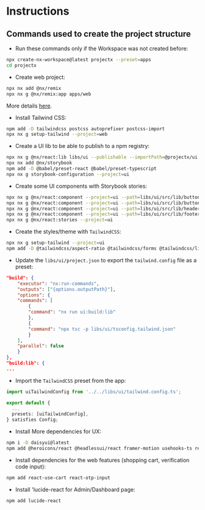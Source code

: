 # Instructions

## Commands used to create the project structure

- Run these commands only if the Workspace was not created before:
```sh
npx create-nx-workspace@latest projectx --preset=apps
cd projectx
```

- Create web project:
```sh
npx nx add @nx/remix
npx nx g @nx/remix:app apps/web
```

More details [here](https://nx.dev/recipes/react/remix).

- Install Tailwind CSS:
```sh
npm add -D tailwindcss postcss autoprefixer postcss-import
npx nx g setup-tailwind --project=web
```

- Create a UI lib to be able to publish to a npm registry:
```sh
npx nx g @nx/react:lib libs/ui --publishable --importPath=@projectx/ui
npx nx add @nx/storybook
npm add -D @babel/preset-react @babel/preset-typescript
npx nx g storybook-configuration --project=ui
```

- Create some UI components with Storybook stories:
```sh
npx nx g @nx/react:component --project=ui --path=libs/ui/src/lib/buttons/button/Button
npx nx g @nx/react:component --project=ui --path=libs/ui/src/lib/buttons/theme/ThemeButton
npx nx g @nx/react:component --project=ui --path=libs/ui/src/lib/header/Header
npx nx g @nx/react:component --project=ui --path=libs/ui/src/lib/footer/Footer
npx nx g @nx/react:stories --project=ui
```

- Create the styles/theme with `TailwindCSS`:
```sh
npx nx g setup-tailwind --project=ui
npm add -D @tailwindcss/aspect-ratio @tailwindcss/forms @tailwindcss/line-clamp @tailwindcss/typography
```

- Update the `libs/ui/project.json` to export the `tailwind.config` file as a preset:
```json
"build": {
    "executor": "nx:run-commands",
    "outputs": ["{options.outputPath}"],
    "options": {
    "commands": [
        {
        "command": "nx run ui:build:lib"
        },
        {
        "command": "npx tsc -p libs/ui/tsconfig.tailwind.json"
        }
    ],
    "parallel": false
    }
},
"build:lib": {
...
```

- Import the `TailwindCSS` preset from the app:
```ts
import uiTailwindConfig from '../../libs/ui/tailwind.config.ts';

export default {
  ...
  presets: [uiTailwindConfig],
} satisfies Config;
```

- Install More dependencies for UX:
```sh
npm i -D daisyui@latest 
npm add @heroicons/react @headlessui/react framer-motion usehooks-ts react-responsive remix-utils
```

- Install dependencies for the web features (shopping cart, verification code input):
```sh
npm add react-use-cart react-otp-input
```

- Install 'lucide-react for Admin/Dashboard page:
```sh
npm add lucide-react
```


